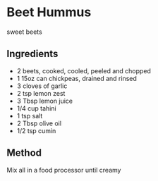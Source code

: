 # Beet Hummus

sweet beets

## Ingredients

- 2 beets, cooked, cooled, peeled and chopped
- 1 15oz can chickpeas, drained and rinsed
- 3 cloves of garlic
- 2 tsp lemon zest
- 3 Tbsp lemon juice
- 1/4 cup tahini
- 1 tsp salt
- 2 Tbsp olive oil
- 1/2 tsp cumin

## Method

Mix all in a food processor until creamy
